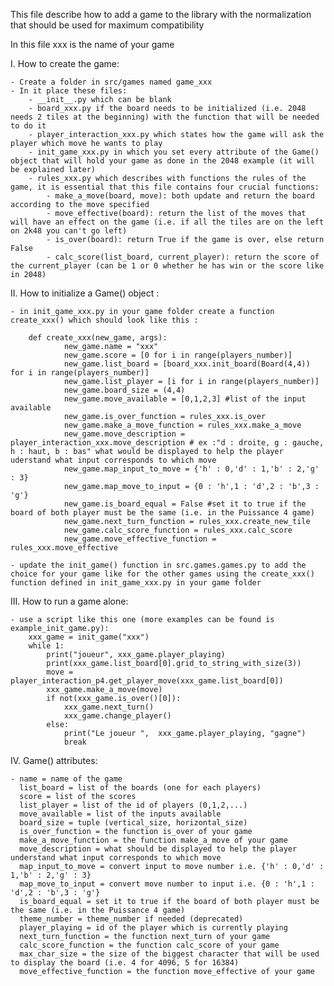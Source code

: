 This file describe how to add a game to the library with the normalization that should be used for maximum compatibility

In this file xxx is the name of your game

I. How to create the game:

    - Create a folder in src/games named game_xxx
    - In it place these files:
        - __init__.py which can be blank
        - board_xxx.py if the board needs to be initialized (i.e. 2048 needs 2 tiles at the beginning) with the function that will be needed to do it
        - player_interaction_xxx.py which states how the game will ask the player which move he wants to play
        - init_game_xxx.py in which you set every attribute of the Game() object that will hold your game as done in the 2048 example (it will be explained later)
        - rules_xxx.py which describes with functions the rules of the game, it is essential that this file contains four crucial functions:
            - make_a_move(board, move): both update and return the board according to the move specified
            - move_effective(board): return the list of the moves that will have an effect on the game (i.e. if all the tiles are on the left on 2k48 you can't go left)
            - is_over(board): return True if the game is over, else return False
            - calc_score(list_board, current_player): return the score of the current_player (can be 1 or 0 whether he has win or the score like in 2048)

II. How to initialize a Game() object :

    - in init_game_xxx.py in your game folder create a function create_xxx() which should look like this :

        def create_xxx(new_game, args):
                new_game.name = "xxx"
                new_game.score = [0 for i in range(players_number)]
                new_game.list_board = [board_xxx.init_board(Board(4,4)) for i in range(players_number)]
                new_game.list_player = [i for i in range(players_number)]
                new_game.board_size = (4,4)
                new_game.move_available = [0,1,2,3] #list of the input available
                new_game.is_over_function = rules_xxx.is_over
                new_game.make_a_move_function = rules_xxx.make_a_move
                new_game.move_description = player_interaction_xxx.move_description # ex :"d : droite, g : gauche, h : haut, b : bas" what would be displayed to help the player uderstand what input corresponds to which move
                new_game.map_input_to_move = {'h' : 0,'d' : 1,'b' : 2,'g' : 3}
                new_game.map_move_to_input = {0 : 'h',1 : 'd',2 : 'b',3 : 'g'}
                new_game.is_board_equal = False #set it to true if the board of both player must be the same (i.e. in the Puissance 4 game)
                new_game.next_turn_function = rules_xxx.create_new_tile
                new_game.calc_score_function = rules_xxx.calc_score
                new_game.move_effective_function = rules_xxx.move_effective

    - update the init_game() function in src.games.games.py to add the choice for your game like for the other games using the create_xxx() function defined in init_game_xxx.py in your game folder

III. How to run a game alone:

    - use a script like this one (more examples can be found is example_init_game.py):
        xxx_game = init_game("xxx")
        while 1:
            print("joueur", xxx_game.player_playing)
            print(xxx_game.list_board[0].grid_to_string_with_size(3))
            move = player_interaction_p4.get_player_move(xxx_game.list_board[0])
            xxx_game.make_a_move(move)
            if not(xxx_game.is_over()[0]):
                xxx_game.next_turn()
                xxx_game.change_player()
            else:
                print("Le joueur ",  xxx_game.player_playing, "gagne")
                break


IV. Game() attributes:

    - name = name of the game
      list_board = list of the boards (one for each players)
      score = list of the scores
      list_player = list of the id of players (0,1,2,...)
      move_available = list of the inputs available
      board_size = tuple (vertical_size, horizontal_size)
      is_over_function = the function is_over of your game
      make_a_move_function = the function make_a_move of your game
      move_description = what should be displayed to help the player understand what input corresponds to which move
      map_input_to_move = convert input to move number i.e. {'h' : 0,'d' : 1,'b' : 2,'g' : 3}
      map_move_to_input = convert move number to input i.e. {0 : 'h',1 : 'd',2 : 'b',3 : 'g'}
      is_board_equal = set it to true if the board of both player must be the same (i.e. in the Puissance 4 game)
      theme_number = theme_number if needed (deprecated)
      player_playing = id of the player which is currently playing
      next_turn_function = the function next_turn of your game
      calc_score_function = the function calc_score of your game
      max_char_size = the size of the biggest character that will be used to display the board (i.e. 4 for 4096, 5 for 16384)
      move_effective_function = the function move_effective of your game
